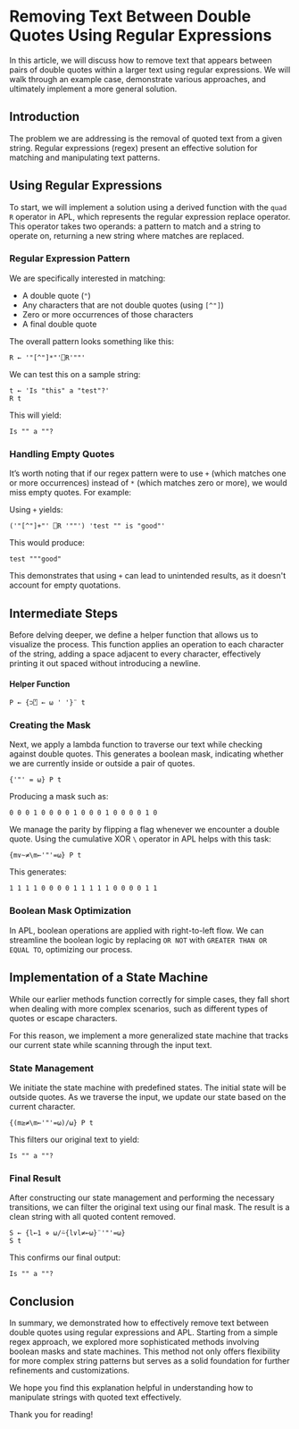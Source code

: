 
# Removing Text Between Double Quotes Using Regular Expressions

In this article, we will discuss how to remove text that appears between pairs of double quotes within a larger text using regular expressions. We will walk through an example case, demonstrate various approaches, and ultimately implement a more general solution.

## Introduction

The problem we are addressing is the removal of quoted text from a given string. Regular expressions (regex) present an effective solution for matching and manipulating text patterns.

## Using Regular Expressions

To start, we will implement a solution using a derived function with the `quad R` operator in APL, which represents the regular expression replace operator. This operator takes two operands: a pattern to match and a string to operate on, returning a new string where matches are replaced.

### Regular Expression Pattern

We are specifically interested in matching:
- A double quote (`"`)
- Any characters that are not double quotes (using `[^"]`)
- Zero or more occurrences of those characters
- A final double quote

The overall pattern looks something like this:

```apl
R ← '"[^"]*"'⎕R'""'
```

We can test this on a sample string:

```apl
t ← 'Is "this" a "test"?'
R t
```

This will yield:

```
Is "" a ""?
```

### Handling Empty Quotes

It’s worth noting that if our regex pattern were to use `+` (which matches one or more occurrences) instead of `*` (which matches zero or more), we would miss empty quotes. For example:

Using `+` yields:

```apl
('"[^"]+"' ⎕R '""') 'test "" is "good"'
```

This would produce:

```
test """good"
```

This demonstrates that using `+` can lead to unintended results, as it doesn't account for empty quotations.

## Intermediate Steps

Before delving deeper, we define a helper function that allows us to visualize the process. This function applies an operation to each character of the string, adding a space adjacent to every character, effectively printing it out spaced without introducing a newline.

#### Helper Function

```apl
P ← {⊃⍞ ← ⍵ ' '}¨ t
```

### Creating the Mask

Next, we apply a lambda function to traverse our text while checking against double quotes. This generates a boolean mask, indicating whether we are currently inside or outside a pair of quotes.

```apl
{'"' = ⍵} P t
```

Producing a mask such as:

```
0 0 0 1 0 0 0 0 1 0 0 0 1 0 0 0 0 1 0
```

We manage the parity by flipping a flag whenever we encounter a double quote. Using the cumulative XOR `\` operator in APL helps with this task:

```apl
{m∨~≠\m←'"'=⍵} P t
```

This generates:

```
1 1 1 1 0 0 0 0 1 1 1 1 1 0 0 0 0 1 1
```

### Boolean Mask Optimization

In APL, boolean operations are applied with right-to-left flow. We can streamline the boolean logic by replacing `OR NOT` with `GREATER THAN OR EQUAL TO`, optimizing our process.

## Implementation of a State Machine

While our earlier methods function correctly for simple cases, they fall short when dealing with more complex scenarios, such as different types of quotes or escape characters.

For this reason, we implement a more generalized state machine that tracks our current state while scanning through the input text.

### State Management

We initiate the state machine with predefined states. The initial state will be outside quotes. As we traverse the input, we update our state based on the current character.

```apl
{(m≥≠\m←'"'=⍵)/⍵} P t
```

This filters our original text to yield:

```
Is "" a ""?
```

### Final Result

After constructing our state management and performing the necessary transitions, we can filter the original text using our final mask. The result is a clean string with all quoted content removed.

```apl
S ← {l←1 ⋄ ⍵/⍨{l∨l≠←⍵}¨'"'=⍵}
S t
```

This confirms our final output:

```
Is "" a ""?
```

## Conclusion

In summary, we demonstrated how to effectively remove text between double quotes using regular expressions and APL. Starting from a simple regex approach, we explored more sophisticated methods involving boolean masks and state machines. This method not only offers flexibility for more complex string patterns but serves as a solid foundation for further refinements and customizations.

We hope you find this explanation helpful in understanding how to manipulate strings with quoted text effectively.

Thank you for reading!
